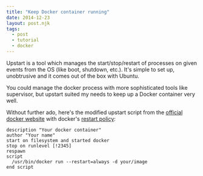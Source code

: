 ```yaml
---
title: "Keep Docker container running"
date: 2014-12-23
layout: post.njk
tags:
  - post
  - tutorial
  - docker
---
```


Upstart is a tool which manages the start/stop/restart of processes on given events from the OS (like boot, shutdown, etc.).
It's simple to set up, unobtrusive and it comes out of the box with Ubuntu.

You could manage the docker process with more sophisticated tools like supervisor, but upstart suited my needs to keep up a Docker container very well.

Without further ado, here's the modified upstart script from the [official docker website](https://docs.docker.com/articles/host_integration/) with docker's [restart policy](https://docs.docker.com/reference/commandline/cli/):

```
description "Your docker container"
author "Your name"
start on filesystem and started docker
stop on runlevel [!2345]
respawn
script
  /usr/bin/docker run --restart=always -d your/image
end script
```
